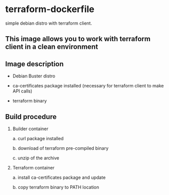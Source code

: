 # terraform-dockerfile
simple debian distro with terraform client.

## This image allows you to work with terraform client in a clean environment

## Image description

- Debian Buster distro

- ca-certificates package installed (necessary for terraform client to make API calls)

- terraform binary

## Build procedure

1. Builder container

   a. curl package installed

   b. download of terraform pre-compiled binary

   c. unzip of the archive

2. Terraform container

   a. install ca-certificates package and update

   b. copy terraform binary to PATH location
